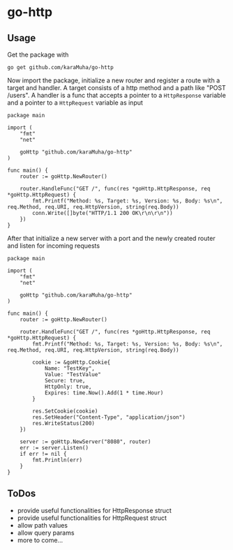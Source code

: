 # go-http

## Usage
Get the package with
```
go get github.com/karaMuha/go-http
```

Now import the package, initialize a new router and register a route with a target and handler. A target consists of a http method and a path like "POST /users". A handler is a func that accepts a pointer to a `HttpResponse` variable and a pointer to a `HttpRequest` variable as input 
```
package main

import (
	"fmt"
	"net"

	goHttp "github.com/karaMuha/go-http"
)

func main() {
	router := goHttp.NewRouter()

	router.HandleFunc("GET /", func(res *goHttp.HttpResponse, req *goHttp.HttpRequest) {
		fmt.Printf("Method: %s, Target: %s, Version: %s, Body: %s\n", req.Method, req.URI, req.HttpVersion, string(req.Body))
		conn.Write([]byte("HTTP/1.1 200 OK\r\n\r\n"))
	})
}
```

After that initialize a new server with a port and the newly created router and listen for incoming requests
```
package main

import (
	"fmt"
	"net"

	goHttp "github.com/karaMuha/go-http"
)

func main() {
	router := goHttp.NewRouter()

	router.HandleFunc("GET /", func(res *goHttp.HttpResponse, req *goHttp.HttpRequest) {
		fmt.Printf("Method: %s, Target: %s, Version: %s, Body: %s\n", req.Method, req.URI, req.HttpVersion, string(req.Body))
		
		cookie := &goHttp.Cookie{
			Name: "TestKey",
			Value: "TestValue"
			Secure: true,
			HttpOnly: true,
			Expires: time.Now().Add(1 * time.Hour)
		}

		res.SetCookie(cookie)
		res.SetHeader("Content-Type", "application/json")
		res.WriteStatus(200)
	})

	server := goHttp.NewServer("8080", router)
	err := server.Listen()
	if err != nil {
		fmt.Println(err)
	}
}
```

## ToDos
- provide useful functionalities for HttpResponse struct
- provide useful functionalities for HttpRequest struct
- allow path values
- allow query params
- more to come...